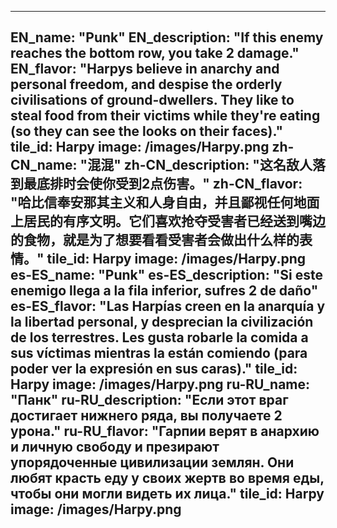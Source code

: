 ---

EN_name: "Punk"
EN_description: "If this enemy reaches the bottom row, you take 2 damage."
EN_flavor: "Harpys believe in anarchy and personal freedom, and despise the orderly civilisations of ground-dwellers. They like to steal food from their victims while they're eating (so they can see the looks on their faces)."
tile_id: Harpy
image: /images/Harpy.png
zh-CN_name: "混混"
zh-CN_description: "这名敌人落到最底排时会使你受到2点伤害。"
zh-CN_flavor: "哈比信奉安那其主义和人身自由，并且鄙视任何地面上居民的有序文明。它们喜欢抢夺受害者已经送到嘴边的食物，就是为了想要看看受害者会做出什么样的表情。"
tile_id: Harpy
image: /images/Harpy.png
es-ES_name: "Punk"
es-ES_description: "Si este enemigo llega a la fila inferior, sufres 2 de daño"
es-ES_flavor: "Las Harpías creen en la anarquía y la libertad personal, y desprecian la civilización de los terrestres. Les gusta robarle la comida a sus víctimas mientras la están comiendo (para poder ver la expresión en sus caras)."
tile_id: Harpy
image: /images/Harpy.png
ru-RU_name: "Панк"
ru-RU_description: "Если этот враг достигает нижнего ряда, вы получаете 2 урона."
ru-RU_flavor: "Гарпии верят в анархию и личную свободу и презирают упорядоченные цивилизации землян. Они любят красть еду у своих жертв во время еды, чтобы они могли видеть их лица."
tile_id: Harpy
image: /images/Harpy.png
---